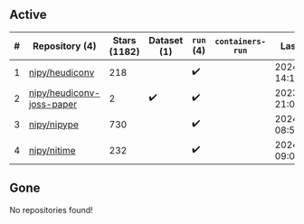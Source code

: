 ## Active
| # | Repository (4) | Stars (1182) | Dataset (1) | `run` (4) | `containers-run` | Last Modified |
| --- | --- | --- | --- | --- | --- | --- |
| 1 | [nipy/heudiconv](https://github.com/nipy/heudiconv) | 218 |  | :heavy_check_mark: |  | 2024-03-29 14:16:47+00:00 |
| 2 | [nipy/heudiconv-joss-paper](https://github.com/nipy/heudiconv-joss-paper) | 2 | :heavy_check_mark: | :heavy_check_mark: |  | 2023-07-17 21:09:07+00:00 |
| 3 | [nipy/nipype](https://github.com/nipy/nipype) | 730 |  | :heavy_check_mark: |  | 2024-03-25 08:59:45+00:00 |
| 4 | [nipy/nitime](https://github.com/nipy/nitime) | 232 |  | :heavy_check_mark: |  | 2024-02-14 09:00:17+00:00 |

## Gone
No repositories found!

